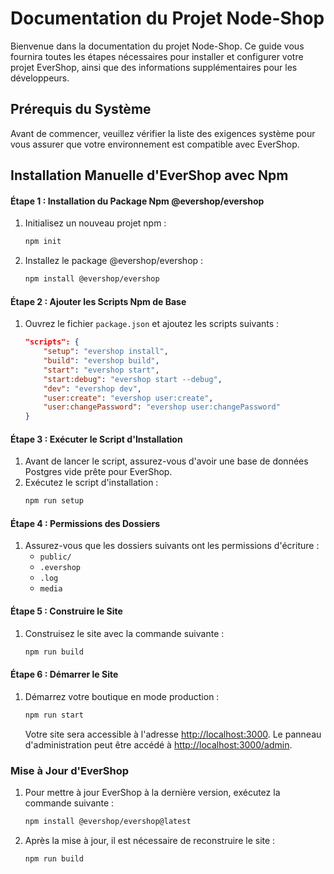 # Documentation du Projet Node-Shop

Bienvenue dans la documentation du projet Node-Shop. Ce guide vous fournira toutes les étapes nécessaires pour installer et configurer votre projet EverShop, ainsi que des informations supplémentaires pour les développeurs.

## Prérequis du Système

Avant de commencer, veuillez vérifier la liste des exigences système pour vous assurer que votre environnement est compatible avec EverShop.

## Installation Manuelle d'EverShop avec Npm

#### Étape 1 : Installation du Package Npm @evershop/evershop

1. Initialisez un nouveau projet npm :
   ```bash
   npm init
   ```
2. Installez le package @evershop/evershop :
   ```bash
   npm install @evershop/evershop
   ```

#### Étape 2 : Ajouter les Scripts Npm de Base

1. Ouvrez le fichier `package.json` et ajoutez les scripts suivants :
   ```json
   "scripts": {
       "setup": "evershop install",
       "build": "evershop build",
       "start": "evershop start",
       "start:debug": "evershop start --debug",
       "dev": "evershop dev",
       "user:create": "evershop user:create",
       "user:changePassword": "evershop user:changePassword"
   }
   ```

#### Étape 3 : Exécuter le Script d'Installation

1. Avant de lancer le script, assurez-vous d'avoir une base de données Postgres vide prête pour EverShop.
2. Exécutez le script d'installation :
   ```bash
   npm run setup
   ```

#### Étape 4 : Permissions des Dossiers

1. Assurez-vous que les dossiers suivants ont les permissions d'écriture :
   - `public/`
   - `.evershop`
   - `.log`
   - `media`

#### Étape 5 : Construire le Site

1. Construisez le site avec la commande suivante :
   ```bash
   npm run build
   ```

#### Étape 6 : Démarrer le Site

1. Démarrez votre boutique en mode production :
   ```bash
   npm run start
   ```
   Votre site sera accessible à l'adresse [http://localhost:3000](http://localhost:3000). Le panneau d'administration peut être accédé à [http://localhost:3000/admin](http://localhost:3000/admin).

### Mise à Jour d'EverShop

1. Pour mettre à jour EverShop à la dernière version, exécutez la commande suivante :
   ```bash
   npm install @evershop/evershop@latest
   ```
2. Après la mise à jour, il est nécessaire de reconstruire le site :
   ```bash
   npm run build
   ```


